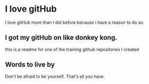 # I love gitHub

I love gitHub more than I did before because i have a reason to do so.

## I got my gitHub on like donkey kong.

this is a readme for one of the training github repositories I created

## Words to live by

Don't be afraid to be yourself. That's all you have.
